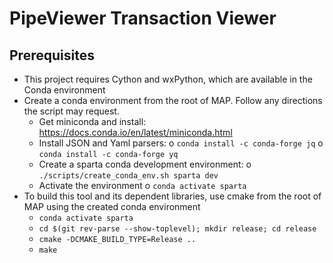 # PipeViewer Transaction Viewer

## Prerequisites

- This project requires Cython and wxPython, which are available in the Conda environment
- Create a conda environment from the root of MAP.  Follow any directions the script may request.
  - Get miniconda and install: https://docs.conda.io/en/latest/miniconda.html
  - Install JSON and Yaml parsers:
    o `conda install -c conda-forge jq`
    o `conda install -c conda-forge yq`
  - Create a sparta conda development environment:
    o `./scripts/create_conda_env.sh sparta dev`
  - Activate the environment
    o `conda activate sparta`
- To build this tool and its dependent libraries, use cmake from the root of MAP using the created conda environment
  - `conda activate sparta`
  - `cd $(git rev-parse --show-toplevel); mkdir release; cd release`
  - `cmake -DCMAKE_BUILD_TYPE=Release ..`
  - `make`
